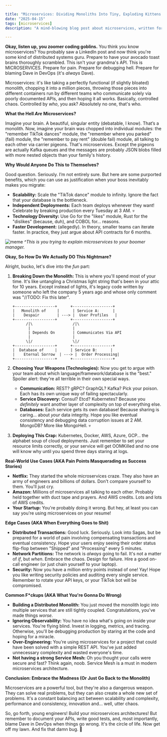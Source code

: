 ```yaml
---

title: "Microservices: Dividing Monoliths Into Tiny, Exploding Kittens (So You Can Blame Each Other)"
date: "2025-04-15"
tags: [microservices]
description: "A mind-blowing blog post about microservices, written for chaotic Gen Z engineers who probably only learned to code on TikTok."

---
```


**Okay, listen up, you zoomer coding goblins.** You think you know microservices? You probably saw a LinkedIn post and now think you're some kind of distributed systems guru. Prepare to have your avocado toast brains thoroughly scrambled. This isn't your grandma's API. This is MICROSERVICES. Prepare for pain. Prepare for debugging hell. Prepare for blaming Dave in DevOps (it's *always* Dave).

Microservices: it's like taking a perfectly functional (if slightly bloated) monolith, chopping it into a million pieces, throwing those pieces into different containers run by different teams who communicate solely via poorly documented APIs, and then hoping it all works. Basically, controlled chaos. Controlled by *who*, you ask? Absolutely no one, that's who.

**What the Hell *Are* Microservices?**

Imagine your brain. A beautiful, singular entity (debatable, I know). That’s a monolith. Now, imagine your brain was chopped into individual modules: the "remember TikTok dances" module, the "remember where you parked" (fail) module, the "remember to pay rent" (double fail) module, all talking to each other via carrier pigeons. That's microservices. Except the pigeons are actually Kafka queues and the messages are probably JSON blobs filled with more nested objects than your family's history.

**Why Would Anyone Do This to Themselves?**

Good question. Seriously. I’m not entirely sure. But here are some purported benefits, which you can use as justification when your boss inevitably makes you migrate:

*   **Scalability:** Scale the "TikTok dance" module to infinity. Ignore the fact that your database is the bottleneck.
*   **Independent Deployments:** Each team deploys whenever they want! Celebrate by breaking production every Tuesday at 3 AM. 💀
*   **Technology Diversity:** Use Go for the "likes" module, Rust for the "dislikes" (because, duh), and COBOL for… reasons.
*   **Faster Development:** (allegedly). In theory, smaller teams can iterate faster. In practice, they just argue about API contracts for 6 months.

![meme](https://i.imgflip.com/5k050p.jpg)
*^This is you trying to explain microservices to your boomer manager.*

**Okay, So How Do We Actually DO This Nightmare?**

Alright, bucko, let's dive into the *fun* part:

1.  **Breaking Down the Monolith:** This is where you'll spend most of your time. It's like untangling a Christmas light string that's been in your attic for 10 years. Except instead of lights, it's legacy code written by someone who left the company 5 years ago and whose only comment was "//TODO: Fix this later".

    ```ascii
    +------------------+      +------------------+
    |   Monolith of     |      | Service A:      |
    |    Despair        | ---> |  User Profiles   |
    +------------------+      +------------------+
          /|\                  /|\
           |                   |
           | Depends On        | Communicates Via API
           |                   |
          \|/                  \|/
    +------------------+      +------------------+
    |  Database of     |      | Service B:      |
    |    Eternal Sorrow  | ---> |  Order Processing|
    +------------------+      +------------------+
    ```

2.  **Choosing Your Weapons (Technologies):** Now you get to argue with your team about which language/framework/database is the "best." Spoiler alert: they're all terrible in their own special ways.

    *   **Communication:** REST? gRPC? GraphQL? Kafka? Pick your poison. Each has its own unique way of failing spectacularly.
    *   **Service Discovery:** Consul? Etcd? Kubernetes? Because you *definitely* want another layer of complexity on top of everything else.
    *   **Databases:** Each service gets its own database! Because sharing is caring… about *your* data integrity. Hope you like eventual consistency and debugging data corruption issues at 2 AM. MongoDB? More like MongoHell. 💀

3.  **Deploying This Crap:** Kubernetes, Docker, AWS, Azure, GCP… the alphabet soup of cloud deployments. Just remember to set your resource limits correctly, or your service will get OOMKilled and no one will know why until you spend three days staring at logs.

**Real-World Use Cases (AKA Pain Points Masquerading as Success Stories)**

*   **Netflix:** They started the whole microservices craze. They also have an army of engineers and billions of dollars. Don't compare yourself to them. You'll just cry.
*   **Amazon:** Millions of microservices all talking to each other. Probably held together with duct tape and prayers. And AWS credits. Lots and lots of AWS credits.
*   **Your Startup:** You're probably doing it wrong. But hey, at least you can say you're using microservices on your resume!

**Edge Cases (AKA When Everything Goes to Shit)**

*   **Distributed Transactions:** Good luck. Seriously. Look into Sagas, but be prepared for a world of pain involving compensating transactions and eventual consistency. Hope your users enjoy seeing their order status flip-flop between "Shipped" and "Processing" every 5 minutes.
*   **Network Partitions:** The network is *always* going to fail. It's not a matter of *if*, but *when*. Embrace the chaos. Design for failure. Hire a good on-call engineer (or just chain yourself to your laptop).
*   **Security:** Now you have a million entry points instead of one! Yay! Hope you like writing security policies and auditing every single service. Remember to rotate your API keys, or your TikTok bot will be compromised.

**Common F\*ckups (AKA What You're Gonna Do Wrong)**

*   **Building a Distributed Monolith:** You just moved the monolith logic into multiple services that are still tightly coupled. Congratulations, you've made things *worse*.
*   **Ignoring Observability:** You have no idea what's going on inside your services. You're flying blind. Invest in logging, metrics, and tracing. Otherwise, you'll be debugging production by staring at the code and hoping for a miracle.
*   **Over-Engineering:** You're using microservices for a project that could have been solved with a simple REST API. You've just added unnecessary complexity and wasted everyone's time.
*   **Not having a strong Service Mesh:** Oh you thought your calls were secure and fast? Think again, noob. Service Mesh is a must in modern microservices architecture.

**Conclusion: Embrace the Madness (Or Just Go Back to the Monolith)**

Microservices are a powerful tool, but they're also a dangerous weapon. They can solve real problems, but they can also create a whole new set of problems. It's a constant balancing act between scalability and complexity, performance and consistency, innovation and… well, utter chaos.

So, go forth, young engineers! Build your microservices architectures! But remember to document your APIs, write good tests, and, most importantly, blame Dave in DevOps when things go wrong. It's the circle of life. Now get off my lawn. And fix that damn bug. 🙏
